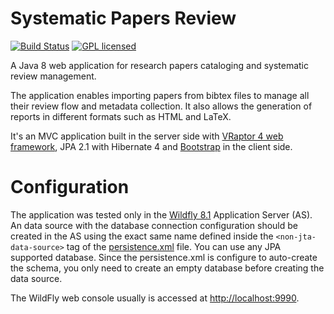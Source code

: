 # Systematic Papers Review

[![Build Status](https://img.shields.io/travis/manoelcampos/papers-review/master.svg)](https://travis-ci.org/manoelcampos/papers-review) [![GPL licensed](https://img.shields.io/badge/license-GPL-blue.svg)](http://www.gnu.org/licenses/gpl-3.0)


A Java 8 web application for research papers cataloging and systematic review management.

The application enables importing papers from bibtex files to manage all their review flow and metadata collection.
It also allows the generation of reports in different formats such as HTML and LaTeX.

It's an MVC application built in the server side with [VRaptor 4 web framework](http://vraptor.org), JPA 2.1 with Hibernate 4
and [Bootstrap](http://getbootstrap.com) in the client side.

# Configuration

The application was tested only in the [Wildfly 8.1](http://wildfly.org) Application Server (AS).
An data source with the database connection configuration should be created in the AS
using the exact same name defined inside the `<non-jta-data-source>` tag of the [persistence.xml](src/main/resources/META-INF/persistence.xml) file.
You can use any JPA supported database. Since the persistence.xml is configure to auto-create 
the schema, you only need to create an empty database before creating the data source.

The WildFly web console usually is accessed at [http://localhost:9990](http://localhost:9990).